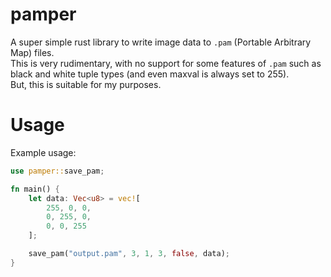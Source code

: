 # pamper
A super simple rust library to write image data to `.pam` (Portable Arbitrary Map) files.  
This is very rudimentary, with no support for some features of `.pam` such as black and white tuple types (and even maxval is always set to 255).  
But, this is suitable for my purposes.
# Usage
Example usage:  
```rust
use pamper::save_pam;

fn main() {
    let data: Vec<u8> = vec![
        255, 0, 0,
        0, 255, 0,
        0, 0, 255
    ];

    save_pam("output.pam", 3, 1, 3, false, data);
}
```